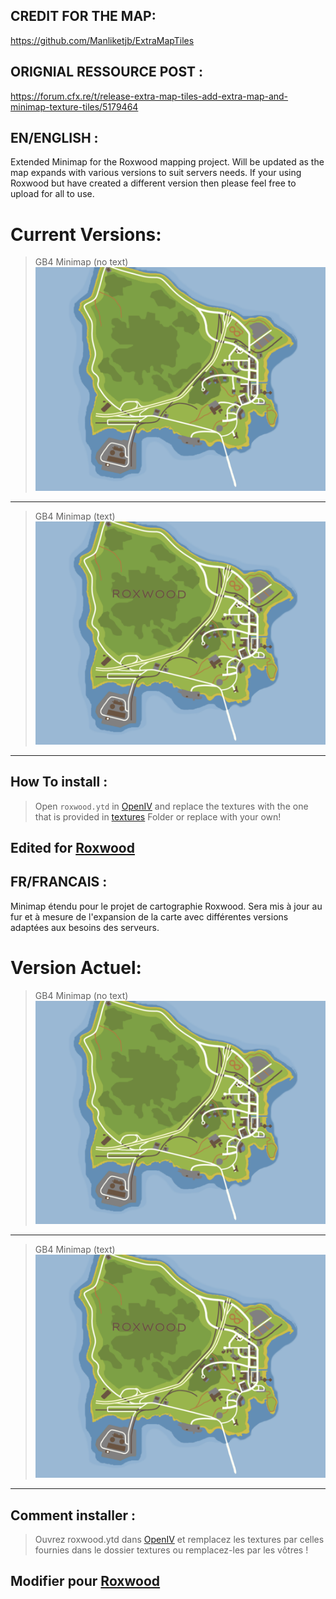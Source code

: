 ## CREDIT FOR THE MAP:
https://github.com/Manliketjb/ExtraMapTiles

## ORIGNIAL RESSOURCE POST :
https://forum.cfx.re/t/release-extra-map-tiles-add-extra-map-and-minimap-texture-tiles/5179464

## EN/ENGLISH : 
Extended Minimap for the Roxwood mapping project. Will be updated as the map expands with various versions to suit servers needs.
If your using Roxwood but have created a different version then please feel free to upload for all to use.

# Current Versions:
> GB4 Minimap (no text) ![roxwood](https://raw.githubusercontent.com/4bggb4/Roxwood-minimap/main/ExtraMapTiles/%5Btextures%5D/GB4%20Minimap%20(no%20text)/SANS.png)
---------
> GB4 Minimap (text) ![roxwood2](https://raw.githubusercontent.com/4bggb4/Roxwood-minimap/main/ExtraMapTiles/%5Btextures%5D/GB4%20Minimap%20(text)/AVEC.png)
---------

## How To install : 

> Open `roxwood.ytd` in [OpenIV](https://openiv.com) and replace the textures with the one that is provided in [textures](github.com/Manliketjb/ExtraMapTiles/tree/main/%5Btextures%5D) Folder or replace with your own!

## Edited for [Roxwood](https://ambitioneers.tebex.io/)

## FR/FRANCAIS : 
Minimap étendu pour le projet de cartographie Roxwood. Sera mis à jour au fur et à mesure de l'expansion de la carte avec différentes versions adaptées aux besoins des serveurs.

# Version Actuel:
> GB4 Minimap (no text) ![roxwood](https://raw.githubusercontent.com/4bggb4/Roxwood-minimap/main/ExtraMapTiles/%5Btextures%5D/GB4%20Minimap%20(no%20text)/SANS.png)
---------
> GB4 Minimap (text) ![roxwood2](https://raw.githubusercontent.com/4bggb4/Roxwood-minimap/main/ExtraMapTiles/%5Btextures%5D/GB4%20Minimap%20(text)/AVEC.png)
---------

## Comment installer : 

> Ouvrez roxwood.ytd dans [OpenIV](https://openiv.com) et remplacez les textures par celles fournies dans le dossier textures ou remplacez-les par les vôtres !

## Modifier pour [Roxwood](https://ambitioneers.tebex.io/)

